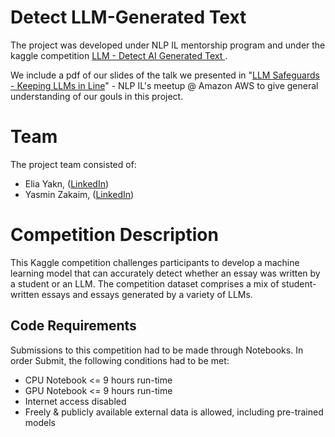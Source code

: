 # Detect LLM-Generated Text

The project was developed under NLP IL mentorship program and under the kaggle competition [LLM - Detect AI Generated Text
](https://www.kaggle.com/competitions/llm-detect-ai-generated-text).

We include a pdf of our slides of the talk we presented in "[LLM Safeguards - Keeping LLMs in Line](https://www.meetup.com/the-israeli-natural-language-processing-meetup/events/299728251/)" - NLP IL's meetup @ Amazon AWS to give general understanding of our gouls in this project.   

# Team
The project team consisted of:
  - Elia Yakn, ([LinkedIn](https://www.linkedin.com/in/elia-yakin/))
  - Yasmin Zakaim, ([LinkedIn](https://www.linkedin.com/in/yaszkm/))

# Competition Description
This Kaggle competition challenges participants to develop a machine learning model that can accurately detect whether an essay was written by a student or an LLM. The competition dataset comprises a mix of student-written essays and essays generated by a variety of LLMs. 

## Code Requirements

Submissions to this competition had to be made through Notebooks. In order Submit, the following conditions had to be met:
  - CPU Notebook <= 9 hours run-time
  - GPU Notebook <= 9 hours run-time
  - Internet access disabled
  - Freely & publicly available external data is allowed, including pre-trained models



